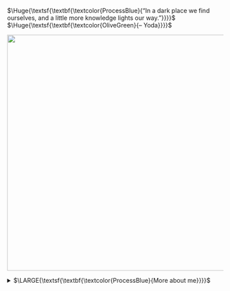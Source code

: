 $\Huge{\textsf{\textbf{\textcolor{ProcessBlue}{“In a dark place we find ourselves, and a little more knowledge lights our way.”}}}}$ 
$\Huge{\textsf{\textbf{\textcolor{OliveGreen}{– Yoda}}}}$

<div align=center>
  <p>
    <img src="https://github.com/1993bio/1993bio/assets/63024586/1f61f043-ba08-4cb8-aed1-a9eeadd0e1d0" width="550">
  </p>
</div>

<details>
  <summary>$\LARGE{\textsf{\textbf{\textcolor{ProcessBlue}{More about me}}}}$</summary>

  - :penguin: $\normalsize{\textsf{\textbf{\textcolor{ProcessBlue}{I started programming at a very young age during high school, when I began exploring Linux systems in a technical course.}}}}$
$\normalsize{\textsf{\textbf{\textcolor{ProcessBlue}{Since then I've been improving my knowledge and applying it to real-life problems.}}}}$ 

  - :mortar_board: $\normalsize{\textsf{\textbf{\textcolor{ProcessBlue}{I'm 30 years old, I have a degree in biology and a master's degree in human genetics with an emphasis on bioinformatics.}}}}$ $\normalsize{\textsf{\textbf{\textcolor{ProcessBlue}{Throughout my degree in biology I was involved in genomic data analysis and statistics.}}}}$
$\normalsize{\textsf{\textbf{\textcolor{ProcessBlue}{In my Undergraduate thesis I worked on the development of machine learning models applied to the medical diagnosis of}}}}$
$\normalsize{\textsf{\textbf{\textcolor{ProcessBlue}{various diseases.}}}}$
$\normalsize{\textsf{\textbf{\textcolor{ProcessBlue}{During my master's degree I was involved in mutation analysis, transcriptomic data where I was able to develop my skills in data science.}}}}$

  - :computer: $\normalsize{\textsf{\textbf{\textcolor{ProcessBlue}{I'm currently developing web systems for personal projects that were shelved and other colabs as a freelancer.}}}}$
$\normalsize{\textsf{\textbf{\textcolor{ProcessBlue}{I'm planning the material for a book I'm writing about autonomous processes in bioinformatics routines.}}}}$
